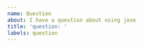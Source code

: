 ```yaml
---
name: Question
about: I have a question about using jose
title: 'question: '
labels: question
---
```

